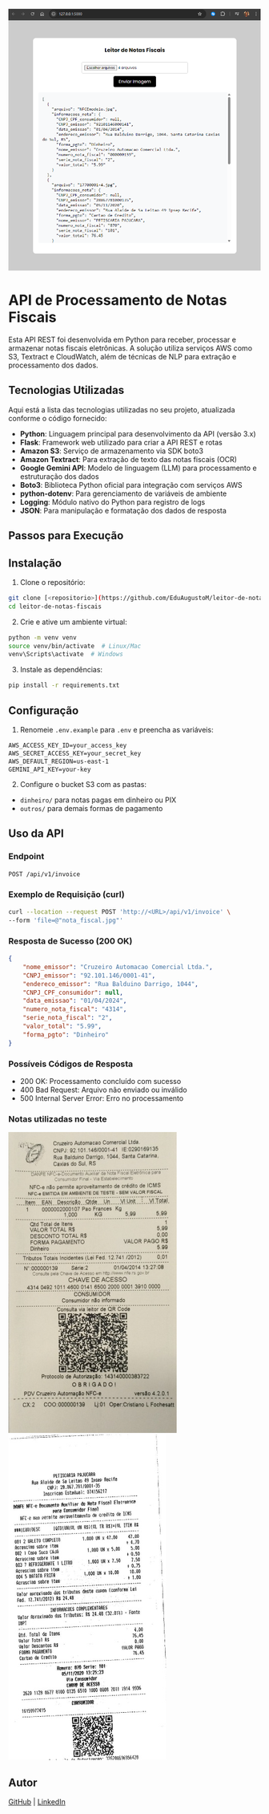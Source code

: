 ![image](images/Captura%20de%20tela%202025-03-27%20163404.png)

# API de Processamento de Notas Fiscais

Esta API REST foi desenvolvida em Python para receber, processar e armazenar notas fiscais eletrônicas. A solução utiliza serviços AWS como S3, Textract e CloudWatch, além de técnicas de NLP para extração e processamento dos dados.

## Tecnologias Utilizadas

Aqui está a lista das tecnologias utilizadas no seu projeto, atualizada conforme o código fornecido:

- **Python**: Linguagem principal para desenvolvimento da API (versão 3.x)
- **Flask**: Framework web utilizado para criar a API REST e rotas
- **Amazon S3**: Serviço de armazenamento via SDK boto3
- **Amazon Textract**: Para extração de texto das notas fiscais (OCR)
- **Google Gemini API**: Modelo de linguagem (LLM) para processamento e estruturação dos dados
- **Boto3**: Biblioteca Python oficial para integração com serviços AWS
- **python-dotenv**: Para gerenciamento de variáveis de ambiente
- **Logging**: Módulo nativo do Python para registro de logs
- **JSON**: Para manipulação e formatação dos dados de resposta


## Passos para Execução

## Instalação
1. Clone o repositório:
```bash
git clone [<repositorio>](https://github.com/EduAugustoM/leitor-de-notas-fiscais.git)
cd leitor-de-notas-fiscais
```

2. Crie e ative um ambiente virtual:
```bash
python -m venv venv
source venv/bin/activate  # Linux/Mac
venv\Scripts\activate  # Windows
```

3. Instale as dependências:
```bash
pip install -r requirements.txt
```

## Configuração
1. Renomeie `.env.example` para `.env` e preencha as variáveis:
```
AWS_ACCESS_KEY_ID=your_access_key
AWS_SECRET_ACCESS_KEY=your_secret_key
AWS_DEFAULT_REGION=us-east-1
GEMINI_API_KEY=your-key
```

2. Configure o bucket S3 com as pastas:
- `dinheiro/` para notas pagas em dinheiro ou PIX
- `outros/` para demais formas de pagamento

## Uso da API

### Endpoint
```
POST /api/v1/invoice
```

### Exemplo de Requisição (curl)
```bash
curl --location --request POST 'http://<URL>/api/v1/invoice' \
--form 'file=@"nota_fiscal.jpg"'
```

### Resposta de Sucesso (200 OK)
```json
{
    "nome_emissor": "Cruzeiro Automacao Comercial Ltda.",
    "CNPJ_emissor": "92.101.146/0001-41",
    "endereco_emissor": "Rua Balduino Darrigo, 1044",
    "CNPJ_CPF_consumidor": null,
    "data_emissao": "01/04/2024",
    "numero_nota_fiscal": "4314",
    "serie_nota_fiscal": "2",
    "valor_total": "5.99",
    "forma_pgto": "Dinheiro"
}
```

### Possíveis Códigos de Resposta
- 200 OK: Processamento concluído com sucesso
- 400 Bad Request: Arquivo não enviado ou inválido
- 500 Internal Server Error: Erro no processamento

### Notas utilizadas no teste
![image](images/NFCEmodelo.jpg) ![image](images/17700001-4.jpg)

## Autor
[GitHub](https://github.com/EduAugustoM) | [LinkedIn](https://www.linkedin.com/in/eduardo-augusto-mendes/) 
